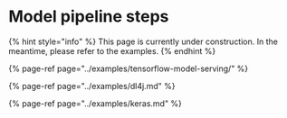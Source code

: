 # Model pipeline steps

{% hint style="info" %}
This page is currently under construction. In the meantime, please refer to the examples.
{% endhint %}

{% page-ref page="../examples/tensorflow-model-serving/" %}

{% page-ref page="../examples/dl4j.md" %}

{% page-ref page="../examples/keras.md" %}



